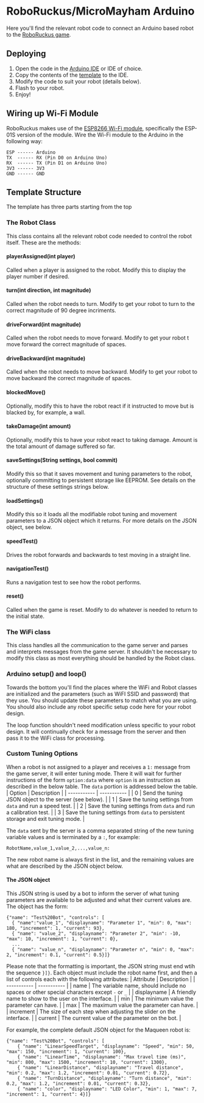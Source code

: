 # RoboRuckus/MicroMayham Arduino

Here you'll find the relevant robot code to connect an Arduino based robot to the [RoboRuckus game](https://www.roboruckus.com/).

## Deploying
1. Open the code in the [Arduino IDE](https://www.arduino.cc/en/Guide) or IDE of choice.
2. Copy the contents of the [template](https://github.com/tagnw/robotics/blob/main/projects/arduino_ruckus_mm/ruckus_mm_template.ino) to the IDE.
3. Modify the code to suit your robot (details below).
4. Flash to your robot.
5. Enjoy!

## Wiring up Wi-Fi Module
RoboRuckus makes use of the [ESP8266 Wi-Fi module](https://www.sparkfun.com/products/17146), specifically the ESP-01S version of the module. Wire the Wi-Fi module to the Arduino in the following way:

```
ESP ------ Arduino
TX  ------ RX (Pin D0 on Arduino Uno)
RX  ------ TX (Pin D1 on Arduino Uno)
3V3 ------ 3V3
GND ------ GND
```

## Template Structure
The template has three parts starting from the top
### The Robot Class
This class contains all the relevant robot code needed to control the robot itself. These are the methods:
#### playerAssigned(int player)
Called when a player is assigned to the robot. Modify this to display the player number if desired.
#### turn(int direction, int magnitude)
Called when the robot needs to turn. Modify to get your robot to turn to the correct magnitude of 90 degree incriments.
#### driveForward(int magnitude)
Called when the robot needs to move forward. Modify to get your robot t move forward the correct magnitude of spaces.
#### driveBackward(int magnitude)
Called when the robot needs to move backward. Modify to get your robot to move backward the correct magnitude of spaces.
#### blockedMove()
Optionally, modify this to have the robot react if it instructed to move but is blacked by, for example, a wall.
#### takeDamage(int amount)
Optionally, modify this to have your robot react to taking damage. Amount is the total amount of damage suffered so far.

#### saveSettings(String settings, bool commit)
Modify this so that it saves movement and tuning parameters to the robot, optionally committing to persistent storage like EEPROM. See details on the structure of these settings strings below.

#### loadSettings()
Modify this so it loads all the modifiable robot tuning and movement parameters to a JSON object which it returns. For more details on the JSON object, see below.

#### speedTest()
Drives the robot forwards and backwards to test moving in a straight line.

#### navigationTest()
Runs a navigation test to see how the robot performs.

#### reset()
Called when the game is reset. Modify to do whatever is needed to return to the initial state.

### The WiFi class
This class handles all the communication to the game server and parses and interprets messages from the game server. It shouldn't be necessary to modify this class as most everything should be handled by the Robot class.

### Arduino setup() and loop()

Towards the bottom you'll find the places where the WiFi and Robot classes are initialized and the parameters (such as WiFI SSID and password) that they use. You should update these parameters to match what you are using. You should also include any robot specific setup code here for your robot design.

The loop function shouldn't need modification unless specific to your robot design. It will continually check for a message from the server and then pass it to the WiFi class for processing.

### Custom Tuning Options
When a robot is not assigned to a player and receives a `1:` message from the game server, it will enter tuning mode. There it will wait for further instructions of the form `option:data` where `option` is an instruction as described in the below table. The `data` portion is addressed below the table.
| Option | Description |
| ----------- | ----------- |
| 0 | Send the tuning JSON object to the server (see below). |
| 1 | Save the tuning settings from  `data` and run a speed test. |
| 2 | Save the tuning settings from  `data` and run a calibration test. |
| 3 | Save the tuning settings from  `data` to persistent storage and exit tuning mode. |

The `data` sent by the server is a comma separated string of the new tuning variable values and is terminated by a `:`, for example:
```
RobotName,value_1,value_2,...,value_n:
```
The new robot name is always first in the list, and the remaining values are what are described by the JSON object below.
#### The JSON object
This JSON string is used by a bot to inform the server of what tuning parameters are available to be adjusted and what their current values are. The object has the form:
```
{"name": "Test%20Bot", "controls": [ 
  { "name":"value_1", "displayname": "Parameter 1", "min": 0, "max": 180, "increment": 1, "current": 93},
  { "name": "value_2", "displayname": "Parameter 2", "min": -10, "max": 10, "increment": 1, "current": 0},
  ...
  { "name": "value_n", "displayname": "Parameter n", "min": 0, "max": 2, "increment": 0.1, "current": 0.5}]}
```
Please note that the formatting is important, the JSON string must end wtih the sequence `}]}`. Each object must include the robot name first, and then a list of controls each with the following attributes:
| Attribute | Description |
| ----------- | ----------- |
| name | The variable name, should include no spaces or other special characters except `-` or `_` |
| displayname | A friendly name to show to the user on the interface. |
| min | The minimum value the parameter can have. |
| max | The maximum value the parameter can have. |
| increment | The size of each step when adjusting the slider on the interface. |
| current | The current value of the parameter on the bot. |

For example, the complete default JSON object for the Maqueen robot is:
```
{"name": "Test%20Bot", "controls": [ 
	{ "name": "LinearSpeedTarget", "displayname": "Speed", "min": 50, "max": 150, "increment": 1, "current": 100},
	{ "name": "LinearTime", "displayname": "Max travel time (ms)", "min": 800, "max": 1500, "increment": 10, "current": 1300},
	{ "name": "LinearDistance", "displayname": "Travel distance", "min": 0.2, "max": 1.2, "increment": 0.01, "current": 0.72},
	{ "name": "TurnDistance", "displayname": "Turn distance", "min": 0.2, "max": 1.2, "increment": 0.01, "current": 0.32},
	{ "name": "color", "displayname": "LED Color", "min": 1, "max": 7, "increment": 1, "current": 4}]}
```

